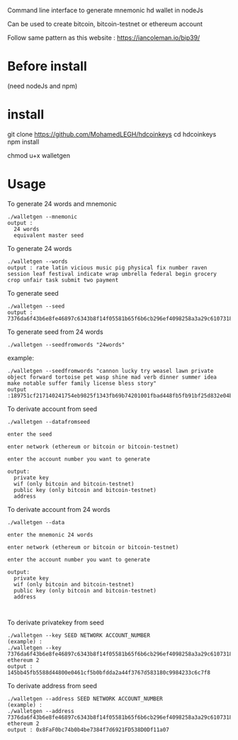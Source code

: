Command line interface to generate mnemonic hd wallet in nodeJs

Can be used to create bitcoin, bitcoin-testnet or ethereum account

Follow same pattern as this website : https://iancoleman.io/bip39/

# Before install
(need nodeJs and npm)
# install

git clone https://github.com/MohamedLEGH/hdcoinkeys
cd hdcoinkeys
npm install

chmod u+x walletgen

# Usage

To generate 24 words and mnemonic
```
./walletgen --mnemonic 
output : 
  24 words
  equivalent master seed 
```
To generate 24 words

```
./walletgen --words
output : rate latin vicious music pig physical fix number raven session leaf festival indicate wrap umbrella federal begin grocery crop unfair task submit two payment
```

To generate seed

```
./walletgen --seed
output : 7376da6f43b6e8fe46897c6343b8f14f05581b65f6b6cb296ef4098258a3a29c61073180cc0f348b9934f6abf299c107d9ecf9215ce212f7f6fea791147d8462
```

To generate seed from 24 words

```
./walletgen --seedfromwords "24words" 
```
example:
```
./walletgen --seedfromwords "cannon lucky try weasel lawn private object forward tortoise pet wasp shine mad verb dinner summer idea make notable suffer family license bless story"
output :189751cf217140241754eb9825f1343fb69b74201001fbad448fb5fb91bf25d832e04bd8af89892cc5a87e07f61c4afe7b6fdae96b68c68d977a9253ae425801
```

To derivate account from seed
```
./walletgen --datafromseed

enter the seed

enter network (ethereum or bitcoin or bitcoin-testnet)

enter the account number you want to generate

output:
  private key
  wif (only bitcoin and bitcoin-testnet)
  public key (only bitcoin and bitcoin-testnet)
  address
```  


To derivate account from 24 words
```
./walletgen --data

enter the mnemonic 24 words

enter network (ethereum or bitcoin or bitcoin-testnet)

enter the account number you want to generate

output:
  private key
  wif (only bitcoin and bitcoin-testnet)
  public key (only bitcoin and bitcoin-testnet)
  address
  
  
```

To derivate privatekey from seed
```
./walletgen --key SEED NETWORK ACCOUNT_NUMBER
(example) :
./walletgen --key 7376da6f43b6e8fe46897c6343b8f14f05581b65f6b6cb296ef4098258a3a29c61073180cc0f348b9934f6abf299c107d9ecf9215ce212f7f6fea791147d8462 ethereum 2
output : 145bb45fb5588d44800e0461cf5b0bfdda2a44f3767d583180c9984233c6c7f8
```

To derivate address from seed
```
./walletgen --address SEED NETWORK ACCOUNT_NUMBER
(example) :
./walletgen --address 7376da6f43b6e8fe46897c6343b8f14f05581b65f6b6cb296ef4098258a3a29c61073180cc0f348b9934f6abf299c107d9ecf9215ce212f7f6fea791147d8462 ethereum 2
output : 0x8FaF0bc74b0b4be7384f7d6921FD538D0Df11a07
```
